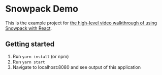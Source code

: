 # Snowpack Demo

This is the example project for [the high-level video walkthrough of using Snowpack with React](https://www.youtube.com/watch?v=pUUAil_9yIw&t=7s).

## Getting started

1. Run `yarn install` (or npm)
1. Run `yarn start`
1. Navigate to localhost:8080 and see output of this application
